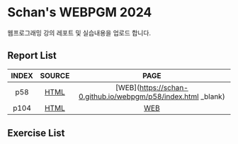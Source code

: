 # Schan's WEBPGM 2024
웹프로그래밍 강의 레포트 및 실습내용을 업로드 합니다.

## Report List
|INDEX|SOURCE|PAGE|
|:-----:|:-----------:|:-----------:|
| p58 | [HTML](/p58/index.html) | [WEB](https://schan-0.github.io/webpgm/p58/index.html _blank) |
| p104 | [HTML](/p104/index.html) | [WEB](https://schan-0.github.io/webpgm/p104/index.html) |

## Exercise List

